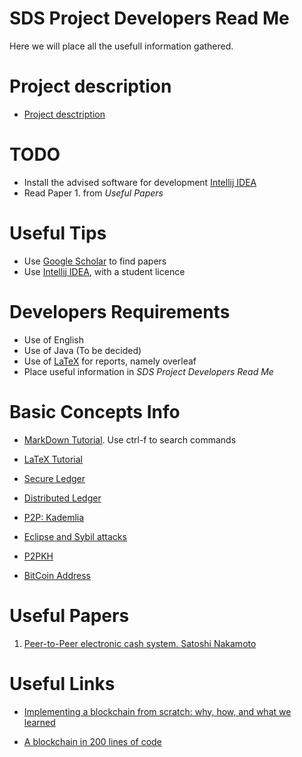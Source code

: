 # SDS Project Developers Read Me

Here we will place all the usefull information gathered.

# Project description
+ [Project desctription](https://cdn-uploads.piazza.com/paste/itcshcp58zg2wx/322a726fbdcbf1a588ba1dc7303e2f3a4b19edc48533f92960b58c672ab4a8eb/assigment.pdf)

# TODO
+ Install the advised software for development [Intellij IDEA](https://www.jetbrains.com/community/education/#students)
+ Read Paper 1. from *Useful Papers*

# Useful Tips
+ Use [Google Scholar](https://scholar.google.com/) to find papers
+ Use [Intellij IDEA](https://www.jetbrains.com/community/education/#students), with a student licence

# Developers Requirements
+ Use of English
+ Use of Java (To be decided)
+ Use of [LaTeX](https://www.overleaf.com/) for reports, namely overleaf
+ Place useful information in *SDS Project Developers Read Me*

# Basic Concepts Info 

+ [MarkDown Tutorial](https://wordpress.com/support/markdown-quick-reference/). Use ctrl-f to search commands

+ [LaTeX Tutorial](https://www.overleaf.com/learn/latex/Learn_LaTeX_in_30_minutes)

+ [Secure Ledger](https://computersciencewiki.org/index.php/Ledger)

+ [Distributed Ledger](https://www.investopedia.com/terms/d/distributed-ledgers.asp#:~:text=A%20distributed%20ledger%20is%20a,geographies%2C%20accessible%20by%20multiple%20people)

+ [P2P: Kademlia](https://en.wikipedia.org/wiki/Kademlia)

+ [Eclipse and Sybil attacks](https://bitcoin.stackexchange.com/questions/61151/eclipse-attack-vs-sybil-attack)

+ [P2PKH](https://komodoplatform.com/en/academy/p2pkh-pay-to-pubkey-hash/#:~:text=A%20Basic%20Example%20of%20a%20P2PKH%20Payment,-Let's%20suppose%20that&text=Alice%20sends%20the%20address%20to,the%20funds%20that%20Bob%20sent.)

+ [BitCoin Address](https://komodoplatform.com/en/academy/bitcoin-wallet-address/)

# Useful Papers

1. [Peer-to-Peer  electronic cash system. Satoshi Nakamoto](https://klausnordby.com/bitcoin/Bitcoin_Whitepaper_Document_HD.pdf)

# Useful Links

+ [Implementing a blockchain from scratch: why, how, and what we learned](https://jis-eurasipjournals.springeropen.com/articles/10.1186/s13635-019-0085-3)

+ [A blockchain in 200 lines of code](https://medium.com/@lhartikk/a-blockchain-in-200-lines-of-code-963cc1cc0e54)
